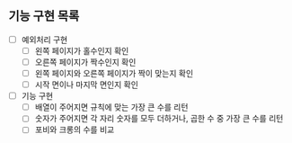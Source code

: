 ## 기능 구현 목록

* [ ] 예외처리 구현
	* [ ] 왼쪽 페이지가 홀수인지 확인
	* [ ] 오른쪽 페이지가 짝수인지 확인
	* [ ] 왼쪽 페이지와 오른쪽 페이지가 짝이 맞는지 확인
	* [ ] 시작 면이나 마지막 면인지 확인
* [ ] 기능 구현
	* [ ] 배열이 주어지면 규칙에 맞는 가장 큰 수를 리턴
	* [ ] 숫자가 주어지면 각 자리 숫자를 모두 더하거나, 곱한 수 중 가장 큰 수를 리턴
	* [ ] 포비와 크롱의 수를 비교